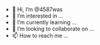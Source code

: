 - 👋 Hi, I’m @4587was
- 👀 I’m interested in ...
- 🌱 I’m currently learning ...
- 💞️ I’m looking to collaborate on ...
- 📫 How to reach me ...

<!---
4587was/4587was is a ✨ special ✨ repository because its `README.md` (this file) appears on your GitHub profile.
You can click the Preview link to take a look at your changes.
--->
